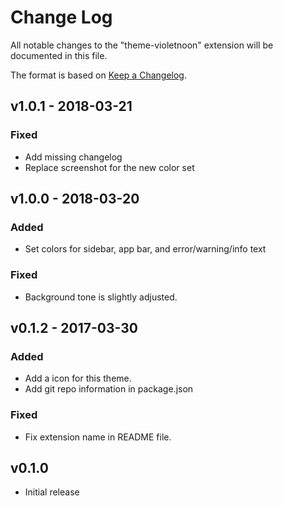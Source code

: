 # Change Log

All notable changes to the "theme-violetnoon" extension will be documented in this file.

The format is based on [Keep a Changelog](http://keepachangelog.com/).

## v1.0.1 - 2018-03-21

### Fixed

- Add missing changelog
- Replace screenshot for the new color set


## v1.0.0 - 2018-03-20

### Added

- Set colors for sidebar, app bar, and error/warning/info text

### Fixed

- Background tone is slightly adjusted.

## v0.1.2 - 2017-03-30

### Added

- Add a icon for this theme.
- Add git repo information in package.json

### Fixed

- Fix extension name in README file.

## v0.1.0

- Initial release

